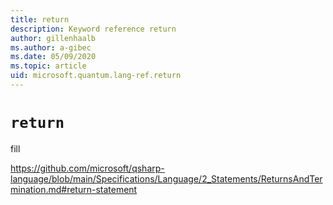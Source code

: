 ```yaml
---
title: return
description: Keyword reference return
author: gillenhaalb
ms.author: a-gibec
ms.date: 05/09/2020
ms.topic: article
uid: microsoft.quantum.lang-ref.return
---
```


# `return`

fill

https://github.com/microsoft/qsharp-language/blob/main/Specifications/Language/2_Statements/ReturnsAndTermination.md#return-statement